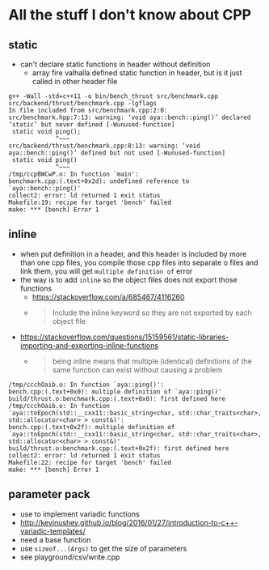 # All the stuff I don't know about CPP


## static 

- can't declare static functions in header without definition
  - array fire valhalla defined static function in header, but is it just called in other header file

````
g++ -Wall -std=c++11 -o bin/bench_thrust src/benchmark.cpp src/backend/thrust/benchmark.cpp -lgflags
In file included from src/benchmark.cpp:2:0:
src/benchmark.hpp:7:13: warning: ‘void aya::bench::ping()’ declared ‘static’ but never defined [-Wunused-function]
 static void ping();
             ^~~~
src/backend/thrust/benchmark.cpp:8:13: warning: ‘void aya::bench::ping()’ defined but not used [-Wunused-function]
 static void ping()
             ^~~~
/tmp/ccpBWCwP.o: In function `main':
benchmark.cpp:(.text+0x2d): undefined reference to `aya::bench::ping()'
collect2: error: ld returned 1 exit status
Makefile:19: recipe for target 'bench' failed
make: *** [bench] Error 1
````

## inline

- when put definition in a header, and this header is included by more than one cpp files, you compile those cpp files into separate o files and link them,
you will get `multiple definition of` error
- the way is to add `inline` so the object files does not export those functions
  - https://stackoverflow.com/a/685467/4116260
  - > Include the inline keyword so they are not exported by each object file
- https://stackoverflow.com/questions/15159561/static-libraries-importing-and-exporting-inline-functions
  - > being inline means that multiple (identical) definitions of the same function can exist without causing a problem

````
/tmp/ccchOaib.o: In function `aya::ping()':
bench.cpp:(.text+0x0): multiple definition of `aya::ping()'
build/thrust.o:benchmark.cpp:(.text+0x0): first defined here
/tmp/ccchOaib.o: In function `aya::toEpoch(std::__cxx11::basic_string<char, std::char_traits<char>, std::allocator<char> > const&)':
bench.cpp:(.text+0x2f): multiple definition of `aya::toEpoch(std::__cxx11::basic_string<char, std::char_traits<char>, std::allocator<char> > const&)'
build/thrust.o:benchmark.cpp:(.text+0x2f): first defined here
collect2: error: ld returned 1 exit status
Makefile:22: recipe for target 'bench' failed
make: *** [bench] Error 1
````

## parameter pack

- use to implement variadic functions 
- http://kevinushey.github.io/blog/2016/01/27/introduction-to-c++-variadic-templates/
- need a base function
- use `sizeof...(Args)` to get the size of parameters
- see playground/csv/write.cpp